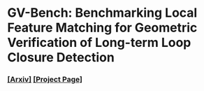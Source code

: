 # GV-Bench: Benchmarking Local Feature Matching for Geometric Verification of Long-term Loop Closure Detection

### [[Arxiv]](https://arxiv.org/abs/2407.11736) [[Project Page]](https://jarvisyjw.github.io/GV-Bench/)